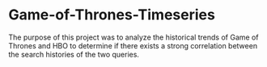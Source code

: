 # Game-of-Thrones-Timeseries

The purpose of this project was to analyze the historical trends of Game of Thrones and HBO to determine if there exists a strong correlation between the search histories of the two queries.

